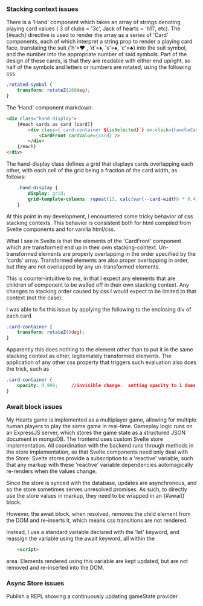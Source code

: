### Stacking context issues
There is a 'Hand' component which takes an array of strings denoting playing card values ( 3 of clubs = '3c', Jack of hearts = 'h11', etc).  The {#each} directive is used to render the array as a series of 'Card' components, each of which interpret a string prop to render a playing card face, translating the suit ('h'=&#x2665; , 'd'=&#x2666;, 's'=&#x2660;, 'c'=&#x2663;) into the suit symbol, and the number into the appropriate number of said symbols.  Part of the design of these cards, is that they are readable with either end upright, so half of the symbols and letters or numbers are rotated, using the following css

```css
.rotated-symbol {
	transform: rotateZ(180deg);
}
```
The 'Hand' component markdown:

```html
<div class="hand-display">
	{#each cards as card (card)}
		<div class={`card-container ${isSelected}`} on:click={handleCardClick}>
			<CardFront cardValue={card} />
		</div>
	{/each}
</div>
```
The hand-display class defines a grid that displays cards overlapping each other, with each cell of the grid being a fraction of the card width, as follows:
```css
	.hand-display {
		display: grid;
		grid-template-columns: repeat(13, calc(var(--card-width) * 0.4));
	}
```
At this point in my development, I encountered some tricky behavior of css stacking contexts.  This behavior is consistent both for html compiled from Svelte components and for vanilla html/css.

What I see in Svelte is that the elements of the 'CardFront' component which are transformed end up in their own stacking-context. Un-transformed elements are properly overlapping in the order specified by the 'cards' array.  Transformed elements are also proper overlapping in order, but they are not overlapped by any un-transformed elements.

This is counter-intuitive to me, in that I expect any elements that are children of component to be walled off in their own stacking context.  Any changes to stacking order caused by css I would expect to be limited to that context (not the case).  

I was able to fix this issue by applying the following to the enclosing div of each card
```css
.card-container {
	transform: rotateZ(0deg); 
}
```
Apparently this does nothing to the element other than to put it in the same stacking context as other, legitemately transformed elements.  The application of any other css property that triggers such evaluation also does the trick, such as 
```css
.card-container {
	opacity: 0.999;		//invisible change.  setting opacity to 1 does not work.
}
```


### Await block issues
My Hearts game is implemented as a multiplayer game, allowing for multiple human players to play the same game in real-time.  Gameplay logic runs on an ExpressJS server, which stores the game state as a structured JSON document in mongoDB.  The frontend uses custom Svelte store implementation.  All coordination with the backend runs through methods in the store implementation, so that Svelte components need only deal with the Store.  Svelte stores provide a subscription to a 'reactive' variable, such that any markup with these 'reactive' variable dependencies automagically re-renders when the values change.

Since the store is synced with the database, updates are asynchronous, and so the store sometimes serves unresolved promises.  As such, to directly use the store values in markup, they need to be wrapped in an {#await} block.  

However, the await block, when resolved, removes the child element from the DOM and re-inserts it, which means css transitions are not rendered.  

Instead, I use a standard variable declared with the 'let' keyword, and reassign the variable using the await keyword, all within the 
```html 
	<script> 
``` 
area.  Elements rendered using this variable are kept updated, but are not removed and re-inserted into the DOM.

### Async Store issues
Publish a REPL showing a continuously updating gameState provider